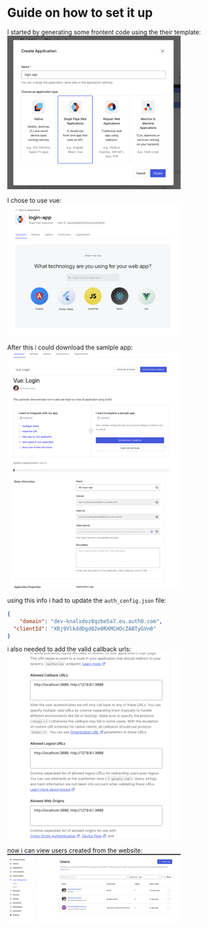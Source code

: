 # Guide on how to set it up

I started by generating some frontent code using the their template:
<img src="screenshots/01.png" alt="alt text" width="400"/>

I chose to use vue:
<img src="screenshots/02.png" alt="alt text" width="400"/>

After this i could download the samlple app:
<img src="screenshots/03.png" alt="alt text" width="400"/>
<img src="screenshots/04.png" alt="alt text" width="400"/>

using this info i had to update the `auth_config.json` file:

```json
{
    "domain": "dev-knalxdoz8qzbe5a7.eu.auth0.com",
  "clientId": "XRj9VlkddDgd02e0RXMCHOcZABTyGVn0"
}
```


i also needed to add the valid callback urls:
<img src="screenshots/05.png" alt="alt text" width="400"/>

now i can view users created from the website:
<img src="screenshots/06.png" alt="alt text" width="400"/>

